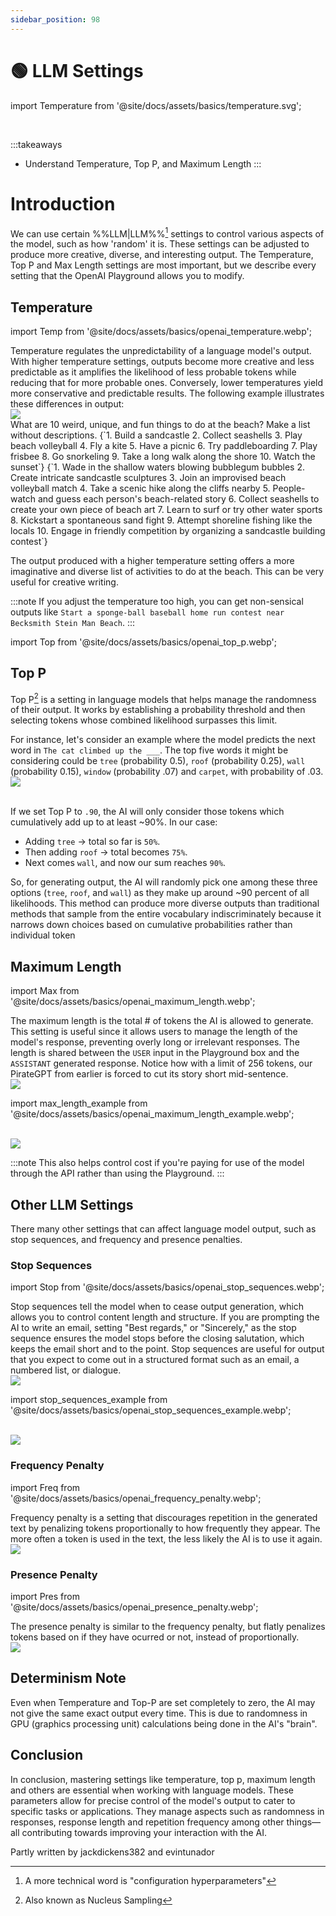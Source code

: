 ```yaml
---
sidebar_position: 98
---
```


# 🟢 LLM Settings


import Temperature from '@site/docs/assets/basics/temperature.svg';

<div style={{textAlign: 'center'}}>
  <Temperature style={{width:"100%",height:"300px",verticalAlign:"top"}}/>
</div>
<br/>

:::takeaways
- Understand Temperature, Top P, and Maximum Length
:::

# Introduction

We can use certain %%LLM|LLM%%[^a] settings to control various aspects of the model, such as how 'random' it is. These settings can be adjusted to produce more creative, diverse, and interesting output. The Temperature, Top P and Max Length settings are most important, but we describe every setting that the OpenAI Playground allows you to modify.

## Temperature

import Temp from '@site/docs/assets/basics/openai_temperature.webp';

<div className="flex flex-col sm:flex-row justify-between">
  <div>
Temperature regulates the unpredictability of a language model's output. With higher temperature settings, outputs become more creative and less predictable as it amplifies the likelihood of less probable tokens while reducing that for more probable ones. Conversely, lower temperatures yield more conservative and predictable results. The following example illustrates these differences in output:
  </div>
  <div className="mt-4 sm:mt-0 sm:ml-auto">
    <img src={Temp} className="img-docs w-20 sm:w-auto" />
  </div>
</div>

<AIInput>
What are 10 weird, unique, and fun things to do at the beach? Make a list without descriptions.
</AIInput>
<AIOutput title="ChatGPT Output (Temperature=0, Top P = 1)">
{`1. Build a sandcastle
2. Collect seashells
3. Play beach volleyball
4. Fly a kite
5. Have a picnic
6. Try paddleboarding
7. Play frisbee
8. Go snorkeling
9. Take a long walk along the shore
10. Watch the sunset`}
</AIOutput>
<AIOutput title="ChatGPT Output (Temperature=1.5, Top P = 1)">
{`1. Wade in the shallow waters blowing bubblegum bubbles
2. Create intricate sandcastle sculptures
3. Join an improvised beach volleyball match
4. Take a scenic hike along the cliffs nearby
5. People-watch and guess each person's beach-related story
6. Collect seashells to create your own piece of beach art
7. Learn to surf or try other water sports
8. Kickstart a spontaneous sand fight
9. Attempt shoreline fishing like the locals
10. Engage in friendly competition by organizing a sandcastle building contest`}
</AIOutput>

The output produced with a higher temperature setting offers a more imaginative and diverse list of activities to do at the beach. This can be very useful for creative writing.

:::note
If you adjust the temperature too high, you can get non-sensical outputs like `Start a sponge-ball baseball home run contest near Becksmith Stein Man Beach`.
:::

import Top from '@site/docs/assets/basics/openai_top_p.webp';

## Top P

Top P[^b] is a setting in language models that helps manage the randomness of their output. It works by establishing a probability threshold and then selecting tokens whose combined likelihood surpasses this limit.

<div className="flex flex-col sm:flex-row justify-between">
  <div>
For instance, let's consider an example where the model predicts the next word in <code>The cat climbed up the ___</code>. The top five words it might be considering could be <code>tree</code> (probability 0.5), <code>roof</code> (probability 0.25), <code>wall</code> (probability 0.15), <code>window</code> (probability .07) and <code>carpet</code>, with probability of .03.
  </div>
  <div className="mt-4 sm:mt-0 sm:ml-auto">
    <img src={Top} className="img-docs w-20 sm:w-auto" />
  </div>
</div>
<br/>

If we set Top P to `.90`, the AI will only consider those tokens which cumulatively add up to at least ~90%. In our case:

- Adding <code>tree</code> -> total so far is `50%`.
- Then adding <code>roof</code> -> total becomes `75%`. 
- Next comes <code>wall</code>, and now our sum reaches `90%`.  

So, for generating output, the AI will randomly pick one among these three options (<code>tree</code>, <code>roof</code>, and <code>wall</code>) as they make up around ~90 percent of all likelihoods. This method can produce more diverse outputs than traditional methods that sample from the entire vocabulary indiscriminately because it narrows down choices based on cumulative probabilities rather than individual token

## Maximum Length

import Max from '@site/docs/assets/basics/openai_maximum_length.webp';

<div className="flex flex-col sm:flex-row justify-between">
  <div>
The maximum length is the total # of tokens the AI is allowed to generate. This setting is useful since it allows users to manage the length of the model's response, preventing overly long or irrelevant responses. The length is shared between the <code>USER</code> input in the Playground box and the <code>ASSISTANT</code> generated response. Notice how with a limit of 256 tokens, our PirateGPT from earlier is forced to cut its story short mid-sentence. 
  </div>
  <div className="mt-4 sm:mt-0 sm:ml-auto">
    <img src={Max} className="img-docs w-20 sm:w-auto" />
  </div>
</div>

import max_length_example from '@site/docs/assets/basics/openai_maximum_length_example.webp';

<br/>
<div style={{textAlign: 'center'}}>
    <img src={max_length_example} className="img-docs" style={{width: "80%"}}/>
</div>

:::note
This also helps control cost if you're paying for use of the model through the API rather than using the Playground.
:::

## Other LLM Settings

There many other settings that can affect language model output, such as stop sequences, and frequency and presence penalties.

### Stop Sequences

import Stop from '@site/docs/assets/basics/openai_stop_sequences.webp';

<div className="flex flex-col sm:flex-row justify-between">
  <div>
Stop sequences tell the model when to cease output generation, which allows you to control content length and structure. If you are prompting the AI to write an email, setting "Best regards," or "Sincerely," as the stop sequence ensures the model stops before the closing salutation, which keeps the email short and to the point. Stop sequences are useful for output that you expect to come out in a structured format such as an email, a numbered list, or dialogue.
  </div>
  <div className="mt-4 sm:mt-0 sm:ml-auto">
    <img src={Stop} className="img-docs w-20 sm:w-auto" />
  </div>
</div>

import stop_sequences_example from '@site/docs/assets/basics/openai_stop_sequences_example.webp';

<br/>
<div style={{textAlign: 'center'}}>
    <img src={stop_sequences_example} className="img-docs" style={{width: "80%"}}/>
</div>

### Frequency Penalty

import Freq from '@site/docs/assets/basics/openai_frequency_penalty.webp';

<div className="flex flex-col sm:flex-row justify-between">
  <div>
Frequency penalty is a setting that discourages repetition in the generated text by penalizing tokens proportionally to how frequently they appear. The more often a token is used in the text, the less likely the AI is to use it again.
  </div>
  <div className="mt-4 sm:mt-0 sm:ml-auto">
    <img src={Freq} className="img-docs w-20 sm:w-auto" />
  </div>
</div>

### Presence Penalty

import Pres from '@site/docs/assets/basics/openai_presence_penalty.webp';

<div className="flex flex-col sm:flex-row justify-between">
  <div>
The presence penalty is similar to the frequency penalty, but flatly penalizes tokens based on if they have ocurred or not, instead of proportionally.
  </div>
  <div className="mt-4 sm:mt-0 sm:ml-auto">
    <img src={Pres} className="img-docs w-20 sm:w-auto" />
  </div>
</div>




## Determinism Note

Even when Temperature and Top-P are set completely to zero, the AI may not give the same exact output every time. This is due to randomness in GPU (graphics processing unit) calculations being done in the AI's "brain".

## Conclusion

In conclusion, mastering settings like temperature, top p, maximum length and others are essential when working with language models. These parameters allow for precise control of the model's output to cater to specific tasks or applications. They manage aspects such as randomness in responses, response length and repetition frequency among other things—all contributing towards improving your interaction with the AI.




Partly written by jackdickens382 and evintunador

[^a]: A more technical word is "configuration hyperparameters"
[^b]: Also known as Nucleus Sampling